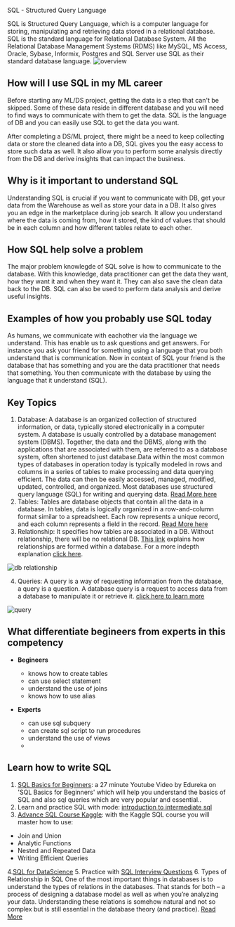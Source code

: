 SQL -  Structured Query Language

SQL is Structured Query Language, which is a computer language for storing, manipulating and retrieving data stored in a relational database.
SQL is the standard language for Relational Database System. All the Relational Database Management Systems (RDMS) like MySQL, MS Access, Oracle, Sybase, Informix, Postgres and SQL Server use SQL as their standard database language. 
![overview](https://www.tutorialspoint.com/sql/images/sql-architecture.jpg)

## How will I use SQL in my ML career
Before starting any ML/DS project, getting the data is a step that can't be skipped. Some of these data reside in different database and you will need to find ways to communicate with them to get the data. SQL is the language of DB and you can easily use SQL to get the data you want.

After completing a DS/ML project, there might be a need to keep collecting data or store the cleaned data into a DB, SQL gives you the easy access to store such data as well. It also allow you to perform some analysis directly from the DB and derive insights that can impact the business.

## Why is it important to understand SQL
Understanding SQL is crucial if you want to communicate with DB, get your data from the Warehouse as well as store your data in a DB. It also gives you an edge in the marketplace during job search. It allow you understand where the data is coming from, how it stored, the kind of values that should be in each column and how different tables relate to each other.

## How SQL help solve a problem
The major problem knowlegde of SQL solve is how to communicate to the database. With this knowledge, data practitioner can get the data they want, how they want it and when they want it. They can also save the clean data back to the DB. SQL can also be used to perform data analysis and derive useful insights.

## Examples of how you probably use SQL today
As humans, we communicate with eachother via the language we understand. This has enable us to ask questions and get answers. For instance you ask your friend for something using a language that you both understand that is communication. Now in context of SQL your friend is the database that has something and you are the data practitioner that needs that something. You then communicate with the database by using the language that it understand (SQL).

## Key Topics
1. Database: A database is an organized collection of structured information, or data, typically stored electronically in a computer system. A database is usually controlled by a database management system (DBMS). Together, the data and the DBMS, along with the applications that are associated with them, are referred to as a database system, often shortened to just database.Data within the most common types of databases in operation today is typically modeled in rows and columns in a series of tables to make processing and data querying efficient. The data can then be easily accessed, managed, modified, updated, controlled, and organized. Most databases use structured query language (SQL) for writing and querying data. [Read More here](https://www.oracle.com/in/database/what-is-database/)
2. Tables: Tables are database objects that contain all the data in a database. In tables, data is logically organized in a row-and-column format similar to a spreadsheet. Each row represents a unique record, and each column represents a field in the record. [Read More here](https://docs.microsoft.com/en-us/sql/relational-databases/tables/tables?view=sql-server-ver15#:~:text=Tables%20are%20database%20objects%20that,a%20field%20in%20the%20record.)
3. Relationship: It specifies how tables are associated in a DB. Without relationship, there will be no relational DB. [This link](https://www.techrepublic.com/article/relational-databases-defining-relationships-between-database-tables/#:~:text=Database%20relationships%20are%20very%20similar,record%20in%20the%20related%20table.) explains how relationships are formed within a database. For a more indepth explanation [click here](https://condor.depaul.edu/gandrus/240IT/accesspages/relationships.htm). 

![db relationship](https://tr1.cbsistatic.com/hub/i/2015/06/03/7c59d88d-098e-11e5-940f-14feb5cc3d2a/u00320030430ssh01_A.gif)

4. Queries: A query is a way of requesting information from the database, a query is a question. A database query is a request to access data from a database to manipulate it or retrieve it. [click here to learn more](https://www.educative.io/blog/what-is-database-query-sql-nosql)

![query](https://1.bp.blogspot.com/-nfPd26cIiR0/WHc3RFxi6zI/AAAAAAAAHsk/eoSJf-mJxVgSVG9Mb5WRWnBqYiLpYjCiwCLcB/s400/Complex%2BSQL%2BQuery.PNG)

## What differentiate begineers from experts in this competency
- **Begineers**
  - knows how to create tables
  - can use select statement
  - understand the use of joins
  - knows how to use alias

- **Experts**
  - can use sql subquery
  - can create sql script to run procedures
  - understand the use of views
  - 

## Learn how to write SQL

1. [SQL Basics for Beginners](https://www.youtube.com/watch?v=zbMHLJ0dY4w): a 27 minute Youtube Video by Edureka on 'SQL Basics for Beginners' which will help you understand the basics of SQL and also sql queries which are very popular and essential.. 
2. Learn and practice SQL with mode: [introduction to intermediate sql](https://mode.com/sql-tutorial/intro-to-intermediate-sql/)
3. [Advance SQL Course Kaggle](https://www.kaggle.com/learn/advanced-sql): with the Kaggle SQL course you will master how to use:
  - Join and Union
  - Analytic Functions
  - Nested and Repeated Data
  - Writing Efficient Queries

4.[SQL for DataScience](https://www.edx.org/course/sql-for-data-science?index=product&queryID=42e15053a99ff47b84694f319f1bb15b&position=6)
5. Practice with [SQL Interview Questions](https://learnsql.com/blog/advanced-sql-interview-questions-with-answers/)
6. Types of Relationship in SQL
One of the most important things in databases is to understand the types of relations in the databases. 
That stands for both – a process of designing a database model as well as when you’re analyzing your data.
Understanding these relations is somehow natural and not so complex but is still essential in the database theory (and practice).
[Read More](https://www.sqlshack.com/learn-sql-types-of-relations/)

